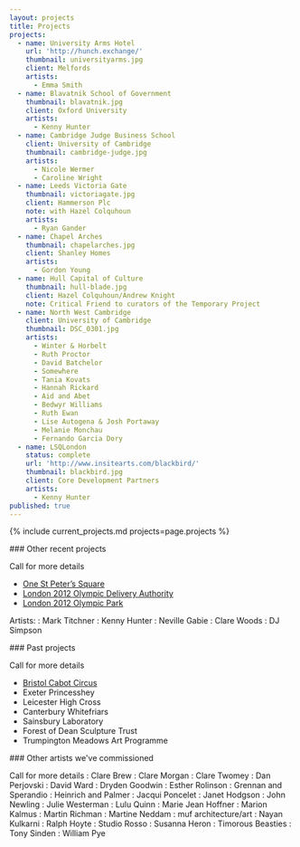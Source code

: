 ```yaml
---
layout: projects
title: Projects
projects:
  - name: University Arms Hotel
    url: 'http://hunch.exchange/'
    thumbnail: universityarms.jpg
    client: Melfords
    artists:
      - Emma Smith
  - name: Blavatnik School of Government
    thumbnail: blavatnik.jpg
    client: Oxford University
    artists:
      - Kenny Hunter
  - name: Cambridge Judge Business School
    client: University of Cambridge
    thumbnail: cambridge-judge.jpg
    artists:
      - Nicole Wermer
      - Caroline Wright
  - name: Leeds Victoria Gate
    thumbnail: victoriagate.jpg
    client: Hammerson Plc
    note: with Hazel Colquhoun
    artists:
      - Ryan Gander
  - name: Chapel Arches
    thumbnail: chapelarches.jpg
    client: Shanley Homes
    artists:
      - Gordon Young
  - name: Hull Capital of Culture
    thumbnail: hull-blade.jpg
    client: Hazel Colquhoun/Andrew Knight
    note: Critical Friend to curators of the Temporary Project
  - name: North West Cambridge
    client: University of Cambridge
    thumbnail: DSC_0301.jpg
    artists:
      - Winter & Horbelt
      - Ruth Proctor
      - David Batchelor
      - Somewhere
      - Tania Kovats
      - Hannah Rickard
      - Aid and Abet
      - Bedwyr Williams
      - Ruth Ewan
      - Lise Autogena & Josh Portaway
      - Melanie Monchau
      - Fernando Garcia Dory
  - name: LSQLondon
    status: complete
    url: 'http://www.insitearts.com/blackbird/'
    thumbnail: blackbird.jpg
    client: Core Development Partners
    artists:
      - Kenny Hunter
published: true
---
```


{% include current_projects.md projects=page.projects %}

<div class="project complete" markdown="1">
### Other recent projects

Call for more details

* [One St Peter’s Square](/live-the-life-you-imagine)
* [London 2012 Olympic Delivery Authority](http://greatlengths2012.org.uk/)
* [London 2012 Olympic Park](/olympic-park)

Artists:
: Mark Titchner
: Kenny Hunter
: Neville Gabie
: Clare Woods
: DJ Simpson
</div>

<div class="project complete" markdown="1">
### Past projects

Call for more details

* [Bristol Cabot Circus](/cabotcircus)
* Exeter Princesshey
* Leicester High Cross
* Canterbury Whitefriars
* Sainsbury Laboratory
* Forest of Dean Sculpture Trust
* Trumpington Meadows Art Programme
</div>

<div class="project complete" markdown="1">
### Other artists we've commissioned

Call for more details
: Clare Brew
: Clare Morgan
: Clare Twomey
: Dan Perjovski
: David Ward
: Dryden Goodwin
: Esther Rolinson
: Grennan and Sperandio
: Heinrich and Palmer
: Jacqui Poncelet
: Janet Hodgson
: John Newling
: Julie Westerman
: Lulu Quinn
: Marie Jean Hoffner
: Marion Kalmus
: Martin Richman
: Martine Neddam
: muf architecture/art
: Nayan Kulkarni
: Ralph Hoyte
: Studio Rosso
: Susanna Heron
: Timorous Beasties
: Tony Sinden
: William Pye


</div>
